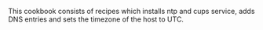 This cookbook consists of recipes which installs ntp and cups service, adds DNS entries and sets the timezone of the host to UTC. 

